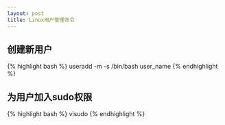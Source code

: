 ```yaml
---
layout: post
title: Linux用户管理命令
---
```


## 创建新用户
{% highlight bash %}
useradd -m -s /bin/bash user_name
{% endhighlight %}

## 为用户加入sudo权限
{% highlight bash %}
visudo
{% endhighlight %}
